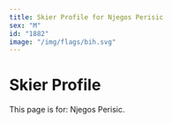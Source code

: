```yaml
---
title: Skier Profile for Njegos Perisic
sex: "M"
id: "1882"
image: "/img/flags/bih.svg" 
---
```


# Skier Profile

This page is for: Njegos Perisic.
    